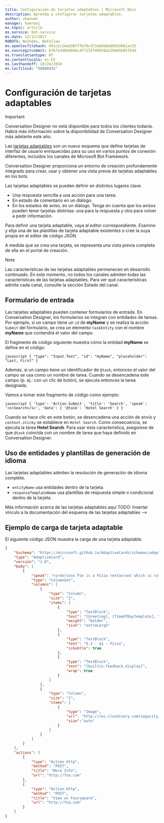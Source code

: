 ```yaml
---
title: Configuración de tarjetas adaptables | Microsoft Docs
description: Aprenda a configurar tarjetas adaptables.
author: vkannan
manager: kamrani
ms.topic: article
ms.service: bot-service
ms.date: 12/13/2017
ROBOTS: NoIndex, NoFollow
ms.openlocfilehash: d41c2c24ed38fffe76cd73a6bb8a685d3861ac55
ms.sourcegitcommit: b78fe3d8dd604c4f7233740658a229e85b8535dd
ms.translationtype: HT
ms.contentlocale: es-ES
ms.lasthandoff: 10/24/2018
ms.locfileid: "50000432"
---
```

# <a name="configure-adaptive-cards"></a>Configuración de tarjetas adaptables
> [!IMPORTANT]
> Conversation Designer no está disponible para todos los clientes todavía. Habrá más información sobre la disponibilidad de Conversation Designer más adelante este año.

Las <a href="http://adaptivecards.io" target="_blank">tarjetas adaptables</a> son un nuevo esquema que define tarjetas de interfaz de usuario enriquecidas para su uso en varios puntos de conexión diferentes, incluidos los canales de Microsoft Bot Framework. 

Conversation Designer proporciona un entorno de creación profundamente integrado para crear, usar y obtener una vista previa de tarjetas adaptables en los bots. 

Las tarjetas adaptables se pueden definir en distintos lugares clave.

- Una respuesta sencilla a una acción para una tarea.
- En estado de comentario en un diálogo.
- En los estados de aviso, en un diálogo. Tenga en cuenta que los avisos pueden tener tarjetas distintas: una para la respuesta y otra para volver a pedir información.

Para definir una tarjeta adaptable, vaya al editor correspondiente. Examine y elija una de las plantillas de tarjeta adaptable existentes o cree la suya propia en el editor de código JSON. 

A medida que se crea una tarjeta, se representa una vista previa completa de ella en el portal de creación.

> [!NOTE]
> Las características de las tarjetas adaptables permanecen en desarrollo continuado. En este momento, no todos los canales admiten todas las características de las tarjetas adaptables. Para ver qué características admite cada canal, consulte la sección Estado del canal.

## <a name="input-form"></a>Formulario de entrada

Las tarjetas adaptables pueden contener formularios de entrada. En Conversation Designer, los formularios se integran con entidades de tareas. Por ejemplo, si un campo tiene un `id` de **myName** y se realiza la acción `Submit` del formulario, se crea un elemento `taskEntity` con el nombre **myName** que contendrá el valor del campo. 

El fragmento de código siguiente muestra cómo la entidad **myName** se define en el código:

``javascript
{
   "type": "Input.Text",
   "id": "myName",
   "placeholder": "Last, First"
}
``

Además, si un campo tiene un identificador de `@task`, entonces el valor del campo se usa como un nombre de tarea. Cuando se desencadena este campo (p. ej.: con un clic de botón), se ejecuta entonces la tarea designada. 

Vamos a tomar este fragmento de código como ejemplo:

``javascript
{
  'type': 'Action.Submit',
  'title': 'Search',
  'speak': '<s>Search</s>',
  'data': {
    '@task': 'Hotel Search'
  }
}
``

Cuando se hace clic en este botón, se desencadena una acción de envío y `context.sticky` se establece en `Hotel Search`. Como consecuencia, se ejecuta la tarea **Hotel Search**. Para usar esta característica, asegúrese de que `@task` coincida con un nombre de tarea que haya definido en Conversation Designer.

## <a name="use-entities-and-language-generation-templates"></a>Uso de entidades y plantillas de generación de idioma
Las tarjetas adaptables admiten la resolución de generación de idioma completo.

* `entityName` usa entidades dentro de la tarjeta.
* `responseTemplateName` usa plantillas de respuesta simple o condicional dentro de la tarjeta.

Más información acerca de las tarjetas adaptables aquí TODO: Insertar vínculo a la documentación del esquema de las tarjetas adaptables -->

## <a name="sample-adaptive-card-payload"></a>Ejemplo de carga de tarjeta adaptable

El siguiente código JSON muestra la carga de una tarjeta adaptable.

```json
{
    "$schema": "https://microsoft.github.io/AdaptiveCards/schemas/adaptive-card.json",
    "type": "AdaptiveCard",
    "version": "1.0",
    "body": [
        {
            "speak": "<s>Serious Pie is a Pizza restaurant which is rated 9.3 by customers.</s>",
            "type": "ColumnSet",
            "columns": [
                {
                    "type": "Column",
                    "size": "2",
                    "items": [
                        {
                            "type": "TextBlock",
                            "text": "[Greeting], [TimeOfDayTemplate], You can eat in {location}",
                            "weight": "bolder",
                            "size": "extraLarge"
                        },
                        {
                            "type": "TextBlock",
                            "text": "9.3 · $$ · Pizza",
                            "isSubtle": true
                        },
                        {
                            "type": "TextBlock",
                            "text": "[builtin.feedback.display]",
                            "wrap": true
                        }
                    ]
                },
                {
                    "type": "Column",
                    "size": "1",
                    "items": [
                        {
                            "type": "Image",
                            "url": "http://res.cloudinary.com/sagacity/image/upload/c_crop,h_670,w_635,x_0,y_0/c_scale,w_640/v1397425743/Untitled-4_lviznp.jpg",
                            "size":"auto"
                        }
                    ]
                }
            ]
        }
    ],
    "actions": [
        {
            "type": "Action.Http",
            "method": "POST",
            "title": "More Info",
            "url": "http://foo.com"
        },
        {
            "type": "Action.Http",
            "method": "POST",
            "title": "View on Foursquare",
            "url": "http://foo.com"
        }
    ]
}
```


